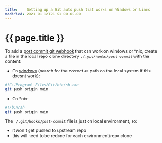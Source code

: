 ```yaml
---
title:    Setting up a Git auto push that works on Windows or Linux
modified: 2021-01-12T21-51-00+00.00
---
```

# {{ page.title }}

To add a [post commit git webhook](https://git-scm.com/book/en/v2/Customizing-Git-Git-Hooks) that can work on windows or \*nix, create a file in the local repo clone directory `./.git/hooks/post-commit` with the content:

* On [windows](https://www.tygertec.com/git-hooks-practical-uses-windows/) (search for the correct `#!` path on the local system if this doesnt work):

```bash
#!C:/Program\ Files/Git/bin/sh.exe
git push origin main
```

* On \*nix:

```bash
#!/bin/sh
git push origin main
```

The `./.git/hooks/post-commit` file is just on local environment, so:
* it won't get pushed to upstream repo
* this will need to be redone for each environment/repo clone